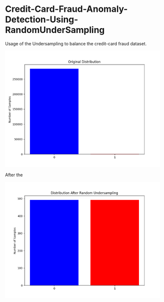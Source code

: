 # Credit-Card-Fraud-Anomaly-Detection-Using-RandomUnderSampling


Usage of the Undersampling to balance the credit-card fraud dataset.

![Original distribution](https://github.com/wyctorfogos/Credit-Card-Fraud-Anomaly-Detection-Using-RandomSampling/blob/main/results/before_undersampling.png)


After the 

![Resampled distribution](https://github.com/wyctorfogos/Credit-Card-Fraud-Anomaly-Detection-Using-RandomSampling/blob/main/results/after_undersampling.png)

